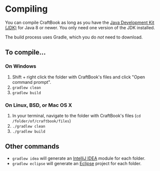 Compiling
=========

You can compile CraftBook as long as you have the [Java Development Kit (JDK)](http://www.oracle.com/technetwork/java/javase/downloads/index-jsp-138363.html) for Java 8 or newer.
You only need one version of the JDK installed.

The build process uses Gradle, which you do *not* need to download.

## To compile...

### On Windows

1. Shift + right click the folder with CraftBook's files and click "Open command prompt".
2. `gradlew clean`
3. `gradlew build`

### On Linux, BSD, or Mac OS X

1. In your terminal, navigate to the folder with CraftBook's files (`cd /folder/of/craftbook/files`)
2. `./gradlew clean`
3. `./gradlew build`

## Other commands

* `gradlew idea` will generate an [IntelliJ IDEA](http://www.jetbrains.com/idea/) module for each folder.
* `gradlew eclipse` will generate an [Eclipse](https://www.eclipse.org/downloads/) project for each folder.